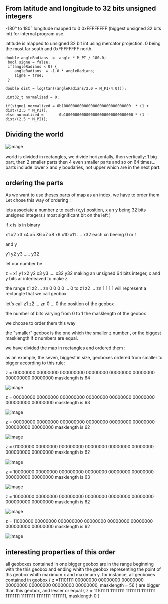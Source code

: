 ## From latitude and longitude to 32 bits unsigned integers
-180° to 180° longitude mapped to 0 0xFFFFFFFF (biggest unsigned 32 bits int) for internal program use.
 
latitude is mapped to unsigned 32 bit int using mercator projection.
0 being the most far south and 0xFFFFFFFF north.
    
    double angleRadians  =  angle * M_PI / 180.0;
     bool signe = false;
     if(angleRadians < 0) {
        angleRadians  = -1.0 * angleRadians;
        signe = true;
     }
    
    double dist = log(tan((angleRadians/2.0 + M_PI/4.0)));
    
    uint32_t normalized = 0;
    
    if(signe) normalized = 0b1000000000000000000000000000000  * (1 + dist/(2.5 * M_PI));
    else normalized =       0b1000000000000000000000000000000 * (1 - dist/(2.5 * M_PI));


## Dividing the world
![image](world.jpg)

world is divided in rectangles, we divide horizontally, then vertically:
1 big part, then 2 smaller parts then 4 even smaller parts and so on 64 times... parts include lower x and y boudaries, not upper which are in the next part.
## ordering the parts
As we want to use theses parts of map as an index, we have to order them. Let chose this way of ordering :

lets associate a number z to each (x,y) position, x an y being 32 bits unsigned integers,( most significant bit on the left )

if x is is in binary

x1 x2 x3 x4 x5 X6 x7 x8 x9 x10 x11  .... x32 each xn beeing 0 or 1

and y

y1 y2 y3 ..... y32

let our number be

z = x1 y1 x2 y2 x3 y3 .... x32 y32 making an unsigned 64 bits integer, x and y bits ar interleaved to make z.

the range  z1 z2 ... zn 0 0 0 0 ... 0 to z1 z2 ... zn 1 1 1 1 will represent a rectangle that we call geobox

let's call z1 z2 ... zn 0 ... 0 the position of the geobox

the number of bits varying from 0 to 1 the masklength of the geobox

we choose to order them this way

the "smaller" geobox is the one which the smaller z number , or the biggest masklength if z numbers  are equal.

we have divided the map in rectangles and ordered them :

as an example, the seven, biggest in size, geoboxes ordered from smaller to bigger according to this rule:



z = 00000000 00000000 000000000 00000000 00000000 00000000 000000000 00000000
masklength is 64

![image](world1.jpg)

z = 00000000 00000000 000000000 00000000 00000000 00000000 000000000 00000000
masklength is 63

![image](world2.jpg)

z = 00000000 00000000 000000000 00000000 00000000 00000000 000000000 00000000
masklength is 62

![image](world4.jpg)

z = 01000000 00000000 000000000 00000000 00000000 00000000 000000000 00000000
masklength is 62

![image](world3.jpg)

z = 10000000 00000000 000000000 00000000 00000000 00000000 000000000 00000000
masklength is 63

![image](world5.jpg)

z = 10000000 00000000 000000000 00000000 00000000 00000000 000000000 00000000
masklength is 62

![image](world7.jpg)

z = 11000000 00000000 000000000 00000000 00000000 00000000 000000000 00000000
masklength is 62

![image](world6.jpg)

## interesting properties of this order
all geoboxes contained in one bigger geobox are in the range beginning with the this geobox and ending whith the geobox representing the point of ths geobox whith maximum x and maximum y. for instance, all geoboxes contained in geobox
{ z =11101111 00000000 00000000 00000000 00000000 00000000 00000000 00000000, masklength = 56 }
are bigger than this geobox, and lesser or equal
{ z = 11101111 11111111 11111111 11111111 11111111 11111111 11111111 11111111, masklength 0 }

